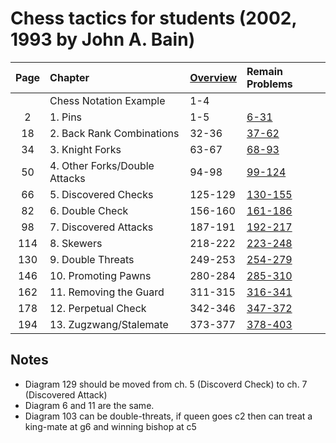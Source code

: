 # Chess tactics for students (2002, 1993 by John A. Bain)

|Page|Chapter |[Overview](0-overview.pgn)| Remain Problems|
|:-:|:-----------|:-----|:--------|
||Chess Notation Example |1-4 ||
|2|1. Pins |1-5|[6-31](1-pins.pgn)|
|18|2. Back Rank Combinations |32-36|[37-62](2-back-rank-combinations.pgn)|
|34|3. Knight Forks |63-67 |[68-93](3-knight-forks.pgn)|
|50|4. Other Forks/Double Attacks|94-98 |[99-124](4-other-forks--double-attacks.pgn)|
|66|5. Discovered Checks|125-129 |[130-155](5-discovered-checks.pgn)|
|82|6. Double Check|156-160 |[161-186](6-double-check.pgn)|
|98|7. Discovered Attacks|187-191 |[192-217](7-discovered-attacks.pgn)|
|114|8. Skewers|218-222 |[223-248](8-skewers.pgn)|
|130|9. Double Threats|249-253 |[254-279](9-double-threats.pgn)|
|146|10. Promoting Pawns|280-284 |[285-310](10-promoting-pawns.pgn)|
|162|11. Removing the Guard|311-315 |[316-341](11-removing-the-guard.pgn)|
|178|12. Perpetual Check|342-346 |[347-372](12-perpetual-check.pgn)|
|194|13. Zugzwang/Stalemate|373-377 |[378-403](13-zugzwang--talemate.pgn)|

## Notes

* Diagram 129 should be moved from ch. 5 (Discoverd Check) to ch. 7 (Discovered Attack)
* Diagram 6 and 11 are the same.
* Diagram 103 can be double-threats, if queen goes c2 then can treat a king-mate at g6 and winning bishop at c5

